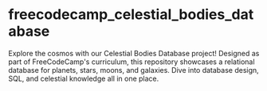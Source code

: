 # freecodecamp_celestial_bodies_database
Explore the cosmos with our Celestial Bodies Database project! Designed as part of FreeCodeCamp's curriculum, this repository showcases a relational database for planets, stars, moons, and galaxies. Dive into database design, SQL, and celestial knowledge all in one place.
